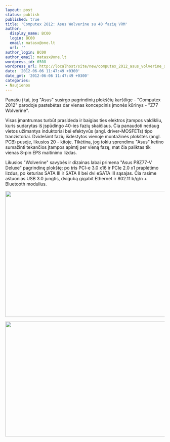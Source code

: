 ```yaml
---
layout: post
status: publish
published: true
title: 'Computex 2012: Asus Wolverine su 40 fazių VRM'
author:
  display_name: BC00
  login: BC00
  email: matasx@one.lt
  url: ''
author_login: BC00
author_email: matasx@one.lt
wordpress_id: 6508
wordpress_url: http://localhost/site/new/computex_2012_asus_volverine_su_40_faziu_vrm/
date: '2012-06-06 11:47:49 +0300'
date_gmt: '2012-06-06 11:47:49 +0300'
categories:
- Naujienos
---
```

<p>
	Pana&scaron;u į tai, jog &quot;Asus&quot; susirgo pagrindinių plok&scaron;čių kar&scaron;tlige - &quot;Computex 2012&quot; parodoje pastebėtas dar vienas koncepcinis įmonės kūrinys - &quot;Z77 Wolverine&quot;.</p>
<p>
	Visas įmantrumas turbūt prasideda ir baigias ties elektros įtampos valdikliu, kuris sudarytas i&scaron; įspūdingo 40-ies fazių skaičiaus. Čia panaudoti nedaug vietos užimantys induktoriai bei efektyvūs (angl. driver-MOSFETs) tipo tranzistoriai. Dvide&scaron;imt fazių i&scaron;dėstytos vienoje montažinės plok&scaron;tės (angl. PCB) pusėje, likusios 20 - kitoje. Tikėtina, jog tokiu sprendimu &quot;Asus&quot; ketino sumažinti tekančios įtampos apimtį per vieną fazę, mat čia paliktas tik vienas 8-pin EPS maitinimo lizdas.</p>
<p>
	Likusios &quot;Wolverine&quot; savybės ir dizainas labai primena &quot;Asus P8Z77-V Deluxe&quot; pagrindinę plok&scaron;tę: po tris PCI-e 3.0 x16 ir PCIe 2.0 x1 praplėtimo lizdus, po keturias SATA III ir SATA II bei dvi eSATA III sąsajas. Čia rasime a&scaron;tuonias USB 3.0 jungtis, dvigubą gigabit Ethernet ir 802.11 b/g/n + Bluetooth modulius.</p>
<p>
	<img alt="" src="http://technews.lt/userfiles/76c.jpg" style="width: 520px; height: 398px;" /></p>
<p>
	<img alt="" src="http://technews.lt/userfiles/76b.jpg" style="width: 520px; height: 364px;" /></p>
